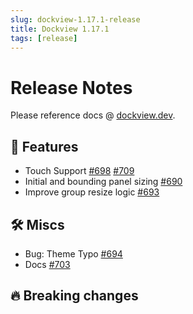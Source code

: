 ```yaml
---
slug: dockview-1.17.1-release
title: Dockview 1.17.1
tags: [release]
---
```


# Release Notes

Please reference docs @ [dockview.dev](https://dockview.dev).

## 🚀 Features

- Touch Support [#698](https://github.com/mathuo/dockview/pull/698) [#709](https://github.com/mathuo/dockview/pull/709)
- Initial and bounding panel sizing [#690](https://github.com/mathuo/dockview/pull/690)
- Improve group resize logic [#693](https://github.com/mathuo/dockview/pull/693)

## 🛠 Miscs

-   Bug: Theme Typo [#694](https://github.com/mathuo/dockview/pull/694)
-   Docs [#703](https://github.com/mathuo/dockview/pull/703)

## 🔥 Breaking changes

